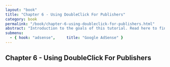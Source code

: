 ```yaml
---
layout: "book"
title: "Chapter 6 - Using DoubleClick For Publishers"
category: book
permalink: "/book/chapter-6-using-doubleclick-for-publishers.html"
abstract: "Introduction to the goals of this tutorial. Read here to find out wether this book can be useful for you or not."
submenu:
  - { hook: "adsense",     title: "Google AdSense" }
---
```

## Chapter 6 - Using DoubleClick For Publishers

